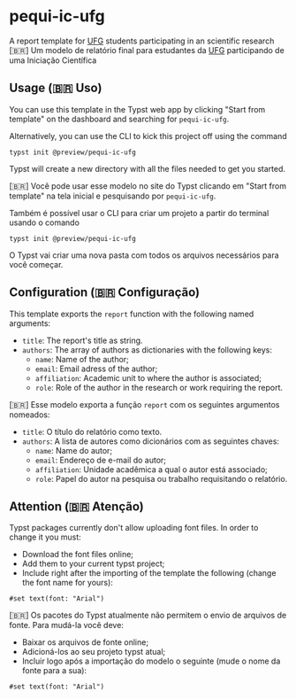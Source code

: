 # pequi-ic-ufg

A report template for [UFG](https://ufg.br) students participating in an scientific research
[🇧🇷] Um modelo de relatório final para estudantes da [UFG](https://ufg.br) participando de uma Iniciação Científica

## Usage (🇧🇷 Uso)

You can use this template in the Typst web app by clicking "Start from template"
on the dashboard and searching for `pequi-ic-ufg`.

Alternatively, you can use the CLI to kick this project off using the command
```
typst init @preview/pequi-ic-ufg
```

Typst will create a new directory with all the files needed to get you started.

[🇧🇷] Você pode usar esse modelo no site do Typst clicando em "Start from template"
na tela inicial e pesquisando por `pequi-ic-ufg`.

Também é possível usar o CLI para criar um projeto a partir do terminal usando o comando
```
typst init @preview/pequi-ic-ufg
```

O Typst vai criar uma nova pasta com todos os arquivos necessários para você começar.

## Configuration (🇧🇷 Configuração)

This template exports the `report` function with the following named arguments:

- `title`: The report's title as string.
- `authors`: The array of authors as dictionaries with the following keys:
    - `name`: Name of the author;
    - `email`: Email adress of the author;
    - `affiliation`: Academic unit to where the author is associated;
    - `role`: Role of the author in the research or work requiring the report.

[🇧🇷] Esse modelo exporta a função `report` com os seguintes argumentos nomeados:

- `title`: O título do relatório como texto.
- `authors`: A lista de autores como dicionários com as seguintes chaves:
    - `name`: Name do autor;
    - `email`: Endereço de e-mail do autor;
    - `affiliation`: Unidade acadêmica a qual o autor está associado;
    - `role`: Papel do autor na pesquisa ou trabalho requisitando o relatório.

## Attention (🇧🇷 Atenção)

Typst packages currently don't allow uploading font files. In order to change it you must:
- Download the font files online;
- Add them to your current typst project;
- Include right after the importing of the template the following (change the font name for yours):
```
#set text(font: "Arial")
```

[🇧🇷] Os pacotes do Typst atualmente não permitem o envio de arquivos de fonte. Para mudá-la você deve:
- Baixar os arquivos de fonte online;
- Adicioná-los ao seu projeto typst atual;
- Incluir logo após a importação do modelo o seguinte (mude o nome da fonte para a sua):
```
#set text(font: "Arial")
```
